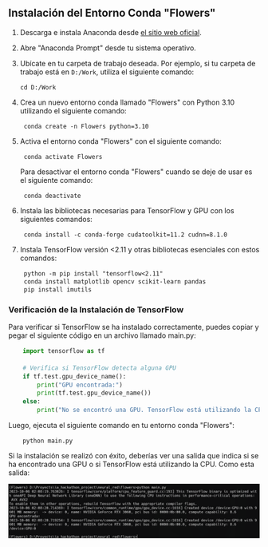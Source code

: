 ## Instalación del Entorno Conda "Flowers"

1. Descarga e instala Anaconda desde [el sitio web oficial](https://www.anaconda.com/download).

2. Abre "Anaconda Prompt" desde tu sistema operativo.

3. Ubícate en tu carpeta de trabajo deseada. Por ejemplo, si tu carpeta de trabajo está en `D:/Work`, utiliza el siguiente comando:

   ```shell
   cd D:/Work
    ```

1. Crea un nuevo entorno conda llamado "Flowers" con Python 3.10 utilizando el siguiente comando:
   ```shell
    conda create -n Flowers python=3.10
   ```
2. Activa el entorno conda "Flowers" con el siguiente comando:
   ```shell
    conda activate Flowers
   ```
   Para desactivar el entorno conda "Flowers" cuando se deje de usar es el siguiente comando:
   ```shell
    conda deactivate
   ```
3. Instala las bibliotecas necesarias para TensorFlow y GPU con los siguientes comandos:
   ```shell
    conda install -c conda-forge cudatoolkit=11.2 cudnn=8.1.0
   ```
4. Instala TensorFlow versión <2.11 y otras bibliotecas esenciales con estos comandos:
   ```shell
    python -m pip install "tensorflow<2.11"
    conda install matplotlib opencv scikit-learn pandas
    pip install imutils
   ```


### Verificación de la Instalación de TensorFlow
Para verificar si TensorFlow se ha instalado correctamente, puedes copiar y pegar el siguiente código en un archivo llamado main.py:
```python
    import tensorflow as tf

    # Verifica si TensorFlow detecta alguna GPU
    if tf.test.gpu_device_name():
        print("GPU encontrada:")
        print(tf.test.gpu_device_name())
    else:
        print("No se encontró una GPU. TensorFlow está utilizando la CPU.")
```
Luego, ejecuta el siguiente comando en tu entorno conda "Flowers":
```shell
    python main.py
```
Si la instalación se realizó con éxito, deberías ver una salida que indica si se ha encontrado una GPU o si TensorFlow está utilizando la CPU. Como esta salida:

![Salida de ejecución de Prueba de GPU](img/test.png)
